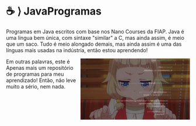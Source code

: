# ☕ ⟩ JavaProgramas
 Programas em Java escritos com base nos Nano Courses da FIAP.
 Java é uma língua bem única, com sintaxe "similar" a C, mas ainda assim, é meio que um saco. Tudo é meio alongado demais, mas ainda assim é uma das línguas mais usadas na indústria, então estou aprendendo!
 
<img align="right" width="300px" src="./new-game-ahagon-umiko-programming.gif">
Em outras palavras, este é Apenas mais um repositório de programas para meu aprendizado! Então, não leve muito a sério, nem nada.

